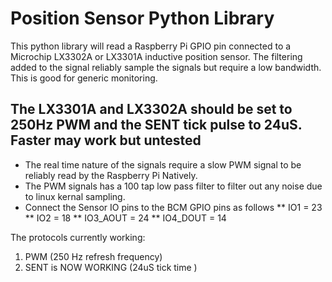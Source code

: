 # Position Sensor Python Library

This python library will read a Raspberry Pi GPIO pin connected
to a Microchip LX3302A or LX3301A inductive position sensor.  The filtering added to the signal reliably sample the signals but require a low bandwidth.    This is good for generic monitoring.  

## The LX3301A and LX3302A should be set to 250Hz PWM and the SENT tick pulse to 24uS.    Faster may work but untested
* The real time nature of the signals require a slow PWM signal to be reliably read by the Raspberry Pi Natively.    
* The PWM signals has a 100 tap low pass filter to filter out any noise due to linux kernal sampling.    
* Connect the Sensor IO pins to the BCM GPIO pins as follows
** IO1 = 23
** IO2 = 18
** IO3_AOUT = 24
** IO4_DOUT = 14


The protocols currently working:
1. PWM (250 Hz refresh frequency)
2. SENT is NOW WORKING  (24uS tick time )
